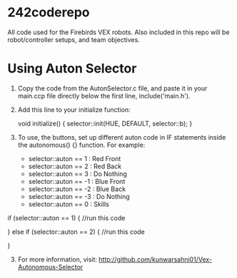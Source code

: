 # 242coderepo
All code used for the Firebirds VEX robots. Also included in this repo will be robot/controller setups, and team objectives.

# Using Auton Selector
1. Copy the code from the AutonSelector.c file, and paste it in your main.ccp file directly below the first line, include('main.h').

2. Add this line to your initialize function:

    void initialize() {
	    selector::init(HUE, DEFAULT, selector::b);
    }

3. To use, the buttons, set up different auton code in IF statements inside the autonomous() {} function. For example:

    - selector::auton == 1 : Red Front
    - selector::auton == 2 : Red Back
    - selector::auton == 3 : Do Nothing
    - selector::auton == -1 : Blue Front
    - selector::auton == -2 : Blue Back
    - selector::auton == -3 : Do Nothing
    - selector::auton == 0 : Skills

  if (selector::auton == 1) {
  //run this code
  
  } else if (selector::auton == 2) {
  //run this code
  
  }

3. For more information, visit: <http://github.com/kunwarsahni01/Vex-Autonomous-Selector>
